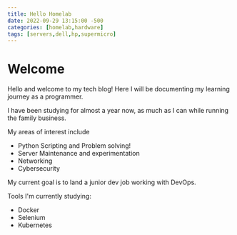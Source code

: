 ```yaml
---
title: Hello Homelab
date: 2022-09-29 13:15:00 -500
categories: [homelab,hardware]
tags: [servers,dell,hp,supermicro]
---
```


# Welcome 

Hello and welcome to my tech blog! Here I will be documenting my learning journey as a programmer.

I have been studying for almost a year now, as much as I can while running the family business.

My areas of interest include

* Python Scripting and Problem solving!
* Server Maintenance and experimentation
* Networking 
* Cybersecurity


My current goal is to land a junior dev job working with DevOps. 

Tools I'm currently studying:

* Docker
* Selenium
* Kubernetes


